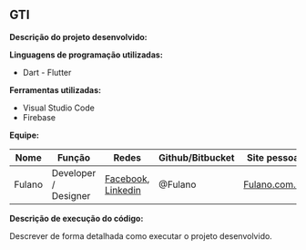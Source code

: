## GTI
**Descrição do projeto desenvolvido:** 

**Linguagens de programação utilizadas:**
- Dart - Flutter

**Ferramentas utilizadas:**
- Visual Studio Code
- Firebase

**Equipe:**

| Nome | Função | Redes | Github/Bitbucket | Site pessoal |
| ------------- | ------------- | ------------- | ------------- | ------------- | 
|  Fulano  | Developer / Designer  | [Facebook](https://www.facebook.com/MPBA), [Linkedin](https://br.linkedin.com/pub/MPBA) | @Fulano | [Fulano.com.br](http://https://mpba.mp.br/) | 

**Descrição de execução do código:** 

Descrever de forma detalhada como executar o projeto desenvolvido.
